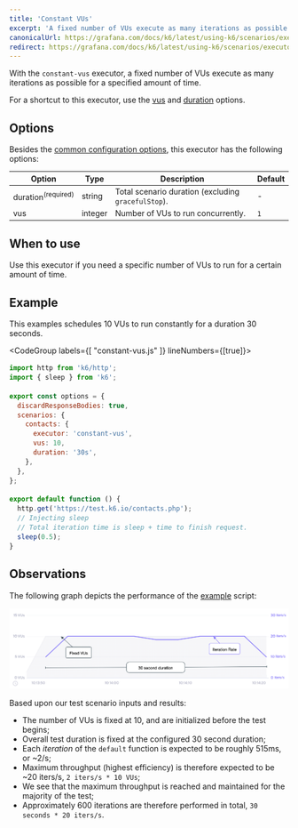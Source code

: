 ```yaml
---
title: 'Constant VUs'
excerpt: 'A fixed number of VUs execute as many iterations as possible for a specified amount of time.'
canonicalUrl: https://grafana.com/docs/k6/latest/using-k6/scenarios/executors/constant-vus/
redirect: https://grafana.com/docs/k6/latest/using-k6/scenarios/executors/constant-vus/
---
```


With the `constant-vus` executor, a fixed number of VUs execute as many iterations as possible for a specified amount of time.

For a shortcut to this executor, use the [vus](/using-k6/options#vus) and [duration](/using-k6/options#duration) options.

## Options

Besides the [common configuration options](/using-k6/scenarios#options),
this executor has the following options:

| Option      | Type    | Description                                         | Default |
| ----------- | ------- | --------------------------------------------------- | ------- |
| duration<sup>(required)</sup> | string  | Total scenario duration (excluding `gracefulStop`). | -       |
| vus       | integer | Number of VUs to run concurrently.                  | `1`     |

## When to use

Use this executor if you need a specific number of VUs to run for a certain amount of time.

## Example

This examples schedules 10 VUs to run constantly for a duration 30 seconds.

<CodeGroup labels={[ "constant-vus.js" ]} lineNumbers={[true]}>

```javascript
import http from 'k6/http';
import { sleep } from 'k6';

export const options = {
  discardResponseBodies: true,
  scenarios: {
    contacts: {
      executor: 'constant-vus',
      vus: 10,
      duration: '30s',
    },
  },
};

export default function () {
  http.get('https://test.k6.io/contacts.php');
  // Injecting sleep
  // Total iteration time is sleep + time to finish request.
  sleep(0.5);
}
```

</CodeGroup>

## Observations

The following graph depicts the performance of the [example](#example) script:

![Constant VUs](./images/constant-vus.png)

Based upon our test scenario inputs and results:

* The number of VUs is fixed at 10, and are initialized before the test begins;
* Overall test duration is fixed at the configured 30 second duration;
* Each _iteration_ of the `default` function is expected to be roughly 515ms, or ~2/s;
* Maximum throughput (highest efficiency) is therefore expected to be ~20 iters/s, `2 iters/s * 10 VUs`;
* We see that the maximum throughput is reached and maintained for the majority of the test;
* Approximately 600 iterations are therefore performed in total, `30 seconds * 20 iters/s`.
